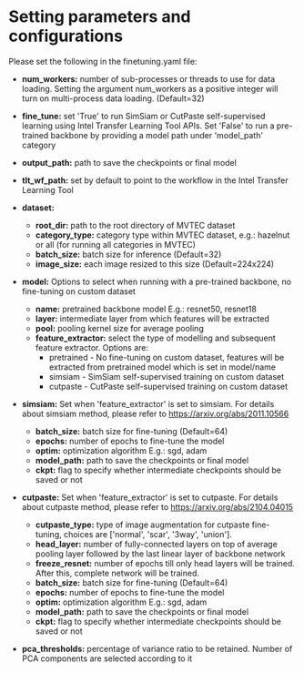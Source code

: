 # Setting parameters and configurations

Please set the following in the finetuning.yaml file:

* **num_workers:** number of sub-processes or threads to use for data loading. Setting the argument num_workers as a positive integer will turn on multi-process data loading. (Default=32)

* **fine_tune:** set 'True' to run SimSiam or CutPaste self-supervised learning using Intel Transfer Learning Tool APIs. Set 'False' to run a pre-trained backbone by providing a model path under 'model_path' category

* **output_path:** path to save the checkpoints or final model

* **tlt_wf_path:** set by default to point to the workflow in the Intel Transfer Learning Tool

* **dataset:**
  * **root_dir:** path to the root directory of MVTEC dataset
  * **category_type:** category type within MVTEC dataset, e.g.: hazelnut or all (for running all categories in MVTEC)
  * **batch_size:** batch size for inference (Default=32)
  * **image_size:** each image resized to this size (Default=224x224)

* **model:** Options to select when running with a pre-trained backbone, no fine-tuning on custom dataset
  * **name:** pretrained backbone model E.g.: resnet50, resnet18
  * **layer:** intermediate layer from which features will be extracted
  * **pool:** pooling kernel size for average pooling
  * **feature_extractor:** select the type of modelling and subsequent feature extractor. Options are:
    * pretrained -  No fine-tuning on custom dataset, features will be extracted from pretrained model which is set in model/name
    * simsiam - SimSiam self-supervised training on custom dataset
    * cutpaste - CutPaste self-supervised training on custom dataset 

* **simsiam:** Set when 'feature_extractor' is set to simsiam. For details about simsiam method, please refer to https://arxiv.org/abs/2011.10566
  * **batch_size:** batch size for fine-tuning (Default=64)
  * **epochs:** number of epochs to fine-tune the model
  * **optim:** optimization algorithm E.g.: sgd, adam
  * **model_path:** path to save the checkpoints or final model
  * **ckpt:** flag to specify whether intermediate checkpoints should be saved or not

* **cutpaste:** Set when 'feature_extractor' is set to cutpaste. For details about cutpaste method, please refer to https://arxiv.org/abs/2104.04015
  * **cutpaste_type:**  type of image augmentation for cutpaste fine-tuning, choices are ['normal', 'scar', '3way', 'union'].
  * **head_layer:**     number of fully-connected layers on top of average pooling layer followed by the last linear layer of backbone network
  * **freeze_resnet:**  number of epochs till only head layers will be trained. After this, complete network will be trained.
  * **batch_size:** batch size for fine-tuning (Default=64)
  * **epochs:** number of epochs to fine-tune the model
  * **optim:** optimization algorithm E.g.: sgd, adam
  * **model_path:** path to save the checkpoints or final model
  * **ckpt:** flag to specify whether intermediate checkpoints should be saved or not

* **pca_thresholds:** percentage of variance ratio to be retained. Number of PCA components are selected according to it


